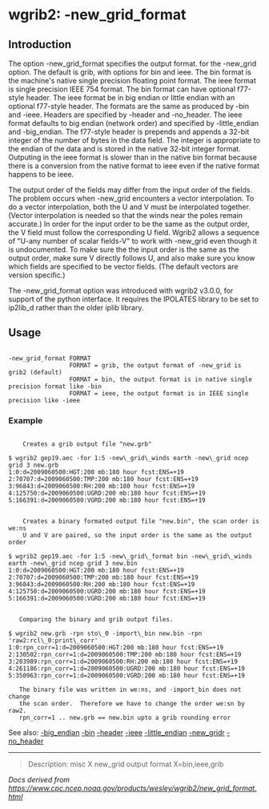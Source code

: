 # wgrib2: -new_grid_format

## Introduction

The option -new_grid_format specifies the output format.
for the -new_grid option.
The default is grib, with options for bin and ieee. The bin format is the
machine's native single precision floating point format. The ieee format is
single precision IEEE 754 format. The bin format can have optional f77-style
header. The ieee format be in big endian or little endian with an optional f77-style
header. The formats are the same as produced by
-bin and -ieee.
Headers are specified by
-header and -no_header.
The ieee format defaults to big endian (network order) and specified by
-little_endian and -big_endian.
The f77-style header is prepends and appends a 32-bit integer of the number
of bytes in the data field. The integer is appropriate to the endian of
the data and is stored in the native 32-bit integer format. Outputing in the
ieee format is slower than in the native bin format because there is a conversion
from the native format to ieee even if the native format happens to be ieee.

The output order of the fields may differ from the input order
of the fields. The problem occurs when -new_grid encounters
a vector interpolation. To do a vector interpolation, both the U and V must
be interpolated together. (Vector interpolation is needed so that the winds near the poles remain accurate.)
In order for the input order to be the same as the output order, the V field
must follow the corresponding U field. Wgrib2 allows a
sequence of "U-any number of scalar fields-V" to work with -new_grid
even though it is undocumented. To make sure the the input order is the same
as the output order, make sure V directly follows U, and also make sure you know
which fields are specified to be vector fields. (The default vectors are version specific.)

The -new_grid_format option was introduced with wgrib2 v3.0.0,
for support of the python interface. It requires the IPOLATES library to be set to ip2lib_d
rather than the older iplib library.

## Usage

```

-new_grid_format FORMAT
                 FORMAT = grib, the output format of -new_grid is grib2 (default)
                 FORMAT = bin, the output format is in native single precision format like -bin
                 FORMAT = ieee, the output format is in IEEE single precision like -ieee

```

### Example

```

    Creates a grib output file "new.grb"

$ wgrib2 gep19.aec -for 1:5 -new\_grid\_winds earth -new\_grid ncep grid 3 new.grb
1:0:d=2009060500:HGT:200 mb:180 hour fcst:ENS=+19
2:70707:d=2009060500:TMP:200 mb:180 hour fcst:ENS=+19
3:96843:d=2009060500:RH:200 mb:180 hour fcst:ENS=+19
4:125750:d=2009060500:UGRD:200 mb:180 hour fcst:ENS=+19
5:166391:d=2009060500:VGRD:200 mb:180 hour fcst:ENS=+19


    Creates a binary formated output file "new.bin", the scan order is we:ns
    U and V are paired, so the input order is the same as the output order

$ wgrib2 gep19.aec -for 1:5 -new\_grid\_format bin -new\_grid\_winds earth -new\_grid ncep grid 3 new.bin
1:0:d=2009060500:HGT:200 mb:180 hour fcst:ENS=+19
2:70707:d=2009060500:TMP:200 mb:180 hour fcst:ENS=+19
3:96843:d=2009060500:RH:200 mb:180 hour fcst:ENS=+19
4:125750:d=2009060500:UGRD:200 mb:180 hour fcst:ENS=+19
5:166391:d=2009060500:VGRD:200 mb:180 hour fcst:ENS=+19


   Comparing the binary and grib output files.

$ wgrib2 new.grb -rpn sto\_0 -import\_bin new.bin -rpn 'raw2:rcl\_0:print\_corr'
1:0:rpn_corr=1:d=2009060500:HGT:200 mb:180 hour fcst:ENS=+19
2:130502:rpn_corr=1:d=2009060500:TMP:200 mb:180 hour fcst:ENS=+19
3:203989:rpn_corr=1:d=2009060500:RH:200 mb:180 hour fcst:ENS=+19
4:261186:rpn_corr=1:d=2009060500:UGRD:200 mb:180 hour fcst:ENS=+19
5:350963:rpn_corr=1:d=2009060500:VGRD:200 mb:180 hour fcst:ENS=+19

   The binary file was written in we:ns, and -import_bin does not change
   the scan order.  Therefore we have to change the order we:sn by raw2.
   rpn_corr=1 .. new.grb == new.bin upto a grib rounding error

```

See also:
[-big_endian](./big_endian.html)
[-bin](./bin.html)
[-header](./header.html)
[-ieee](./ieee.html)
[-little_endian](./little_endian.html)
[-new_gridr](./new_grid.html)
[-no_header](./no_header.html)

---

> Description: misc X new_grid output format X=bin,ieee,grib

_Docs derived from <https://www.cpc.ncep.noaa.gov/products/wesley/wgrib2/new_grid_format.html>_
